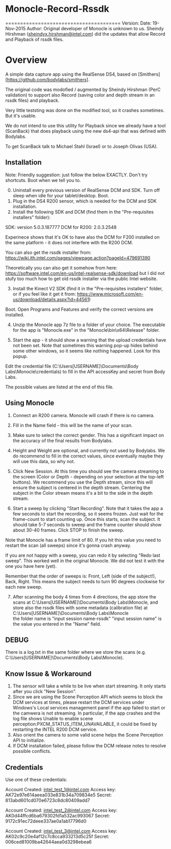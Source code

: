 # Monocle-Record-Rssdk
=======================================
Version: 
Date: 19-Nov-2015
Author: Original developer of Monocle is unknown to us. Sheindy Hirshman (sheindyx.hirshman@intel.com) did the updates that allow Record and Playback of rssdk files. 



Overview
========
A simple data capture app using the RealSense DS4, based on [Smithers][https://github.com/bodylabs/smithers]. 

The original code was modofied / augmented by Sheindy Hirshman (PerC validation) to support also Record (saving color and depth stream in an rssdk files) and playback. 

Very little teststing was done on the modified tool, so it crashes sometimes. But it's usable. 

We do not intend to use this utility for Playback since we already have a tool (ScanBack) that does playback using the new ds4-api that was defined with Bodylabs. 

To get ScanBack talk to Michael Stahl (Israel) or to Joseph Olivas (USA).  

Installation
------------

Note: Friendly suggestion: just follow the below EXACTLY. Don't try shortcuts. Boot when we tell you to. 

0. Uninstall every previous version of RealSense DCM and SDK. Turn off sleep when idle for your tablet/desktop. Boot. 
1. Plug in the DS4 R200 sensor, which is needed for the DCM and SDK installation.
2. Install the following SDK and DCM (find them in the "Pre-requisites installers" folder):

SDK: version 5.0.3.187777
DCM for R200: 2.0.3.2548

Experinece shows that it's OK to have also the DCM for F200 installed on the same platform - it does not interfere with the R200 DCM. 

You can also get the rssdk installer from: https://wiki.ith.intel.com/pages/viewpage.action?pageId=479691390 

Theoretically you can also get it somehow from here: https://software.intel.com/en-us/intel-realsense-sdk/download but I did not stufy too much how to get old rssdk installer via the public Intel website.



3. Install the Kinect V2 SDK (find it in the "Pre-requisites installers" folder, or if you feel like it get it from: https://www.microsoft.com/en-us/download/details.aspx?id=44561) 

Boot. Open Programs and Features and verify the correct versions are installed. 

4. Unzip the Monocle app 7z file to a folder of your choice. The executable for the app is "Monocle.exe" in the "Monocle\bin\x64\Release" folder. 

5. Start the app - it should show a warning that the upload credentials have not been set. Note that sometimes this warning pop-up hides behind some other windows, so it seems like nothing happened. Look for this popup.

Edit the credential file (C:\Users\[USERNAME]\Documents\Body Labs\Monocle\credentials) to fill in the API accessKey and secret from Body Labs. 
  
The possible values are listed at the end of this file.



Using Monocle
--------------
1. Connect an R200 camera. Monocle will crash if there is no camera. 

2. Fill in the Name field - this will be the name of your scan. 

3. Make sure to select the correct gender. This has a significant impact on the accuracy of the final results from Bodylabs. 

4. Height and Weight are optional, and currently not used by Bodylabs. We do recommend to fill in the correct values, since eventually maybe they will use this data, so why not. 

5. Click New Session. At this time you should see the camera streaming to the screen (Color or Depth - depending on your selection at the top-left buttons). We recommend you use the Depth stream, since this will ensure the subject is centered in the depth stream. Centering the subject in the Color stream means it's a bit to the side in the depth stream. 

6. Start a sweep by clicking "Start Recording". Note that it takes the app a few seconds to start the recording, so it seems frozen. Just wait for the frame-count to start counting up. Once this starts, scan the subject. It should take 5-7 seconds to sweep and the frame counter should show about 30-40 frames. Click STOP to finish the sweep. 

Note that Monocle has a frame limit of 80. If you hit this value you need to restart the scan (all sweeps) since it's gonna crash anyway. 

If you are not happy with a sweep, you can redo it by selecting "Redo last sweep". This worked well in the original Monocle. We did not test it with the one you have here (yet). 

Remember that the order of sweeps is: Front, Left (side of the subject!), Back, Right.  This means the subject needs to turn 90 degrees clockwise for each new sweep. 

7. After scanning the body 4 times from 4 directions, 
   the app store the scans at C:\Users\[USERNAME]\Documents\Body Labs\Monocle, 
   and store also the rssdk files with some metadata (calibration file) at C:\Users\[USERNAME]\Documents\Body Labs\Monocle\
   the folder name is "input session name-rssdk"
   "input session name" is the value you entered in the "Name" field.




DEBUG
-----------
There is a log.txt in the same folder where we store the scans (e.g. C:\Users\[USERNAME]\Documents\Body Labs\Monocle).

Know Issue & Workaround
------------------------

1. The sensor will take a while to be live when start streaming. It only starts after you click "New Session".  
2. Since we are using the Scene Perception API which seems to block the DCM services at times, please restart the DCM services under Windows's Local services management panel if the app failed to start or the camwera is not streaming. In particular, if the app crashes and the log file shows 
   Unable to enable scene perception:PXCM_STATUS_ITEM_UNAVAILABLE, it could be fixed by restarting the INTEL R200 DCM service.
3. Also orient the camera to some valid scene helps the Scene Perception API to initialize. 
4. If DCM installation failed, please follow the DCM release notes to resolve possible conflicts.




Credentials
--------------
Use one of these credentials:

Account Created: intel_test_1@intel.com
Access key: AK72e97e614aeea033e831b34a709834e5 Secret: 813abd601cd070e6723c8dc80409add7

Account Created: intel_test_2@intel.com
Access key: AK0d44ffcd6ba679302fd1a532ac993067 Secret: 9172c91ec72deee337ae0a1ab17796d0

Account Created: intel_test_3@intel.com
Access key: AK02c9c20e4af12c7c8cca933213d5c25f Secret: 006ced81009ba42644aea0d3298ebea6
